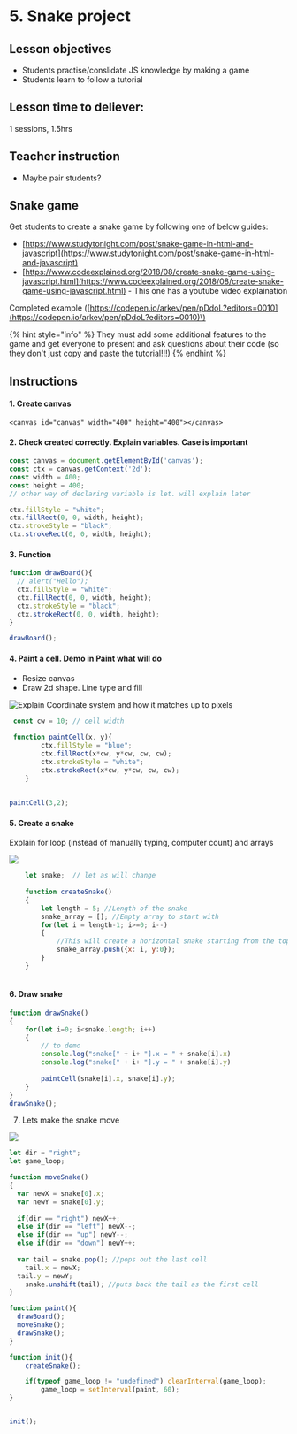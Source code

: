 # 5. Snake project

## Lesson objectives

* Students practise/conslidate JS knowledge by making a game
* Students learn to follow a tutorial

## Lesson time to deliever:

1 sessions, 1.5hrs

## Teacher instruction

* Maybe pair students?

## Snake game

Get students to create a snake game by following one of below guides:

* [https://www.studytonight.com/post/snake-game-in-html-and-javascript](https://www.studytonight.com/post/snake-game-in-html-and-javascript)
* [https://www.codeexplained.org/2018/08/create-snake-game-using-javascript.html](https://www.codeexplained.org/2018/08/create-snake-game-using-javascript.html)  - This one has a youtube video explaination

Completed example \([https://codepen.io/arkev/pen/pDdoL?editors=0010](https://codepen.io/arkev/pen/pDdoL?editors=0010)\)

{% hint style="info" %}
They must add some additional features to the game and get everyone to present and ask questions about their code \(so they don't just copy and paste the tutorial!!!\)
{% endhint %}



## Instructions

#### 1. Create canvas

```markup
<canvas id="canvas" width="400" height="400"></canvas>
```

#### 2. Check created correctly. Explain variables. Case is important

```javascript
const canvas = document.getElementById('canvas');
const ctx = canvas.getContext('2d');
const width = 400;
const height = 400;
// other way of declaring variable is let. will explain later

ctx.fillStyle = "white";
ctx.fillRect(0, 0, width, height);
ctx.strokeStyle = "black";
ctx.strokeRect(0, 0, width, height);
```

#### 3. Function

```javascript
function drawBoard(){
  // alert("Hello");
  ctx.fillStyle = "white";
  ctx.fillRect(0, 0, width, height);
  ctx.strokeStyle = "black";
  ctx.strokeRect(0, 0, width, height);
}

drawBoard();
```

#### 4. Paint a cell. Demo in Paint what will do

* Resize canvas
* Draw 2d shape. Line type and fill

![Explain Coordinate system and how it matches up to pixels](../.gitbook/assets/image%20%2812%29.png)

```javascript
 const cw = 10; // cell width
 
 function paintCell(x, y){
		ctx.fillStyle = "blue";
		ctx.fillRect(x*cw, y*cw, cw, cw);
		ctx.strokeStyle = "white";
		ctx.strokeRect(x*cw, y*cw, cw, cw);
	}
	
	
paintCell(3,2);
```

#### 5. Create a snake

Explain for loop \(instead of manually typing, computer count\) and arrays

![](../.gitbook/assets/image%20%289%29.png)

```javascript
	let snake;  // let as will change
	
	function createSnake()
	{
		let length = 5; //Length of the snake
		snake_array = []; //Empty array to start with
		for(let i = length-1; i>=0; i--)
		{
			//This will create a horizontal snake starting from the top left
			snake_array.push({x: i, y:0});
		}
	}
	
```

#### 6. Draw snake

```javascript
function drawSnake()
{
    for(let i=0; i<snake.length; i++)
    {
        // to demo 
        console.log("snake[" + i+ "].x = " + snake[i].x)
        console.log("snake[" + i+ "].y = " + snake[i].y)
      
        paintCell(snake[i].x, snake[i].y);
    }
}
drawSnake();
```

7. Lets make the snake move

![](../.gitbook/assets/image%20%2811%29.png)

```javascript
let dir = "right";
let game_loop;

function moveSnake()
{ 
  var newX = snake[0].x;
  var newY = snake[0].y;
  
  if(dir == "right") newX++;
  else if(dir == "left") newX--;
  else if(dir == "up") newY--;
  else if(dir == "down") newY++;
  
  var tail = snake.pop(); //pops out the last cell
	tail.x = newX; 
  tail.y = newY;
	snake.unshift(tail); //puts back the tail as the first cell
}

function paint(){
  drawBoard();
  moveSnake();
  drawSnake();
}

function init(){
    createSnake();

  	if(typeof game_loop != "undefined") clearInterval(game_loop);
		game_loop = setInterval(paint, 60);
}


init();
```

